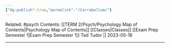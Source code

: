 ```yaml
---
{"dg-publish":true,"permalink":"/Cerrabellum/"}
---
```


Related: #psych
Contents: [[TERM 2/Psych/Psychology Map of Contents\|Psychology Map of Contents]]
[[Classes\|Classes]]
[[Exam Prep Semester 1\|Exam Prep Semester 1]]
Ted Tudor || 2023-05-18
***
